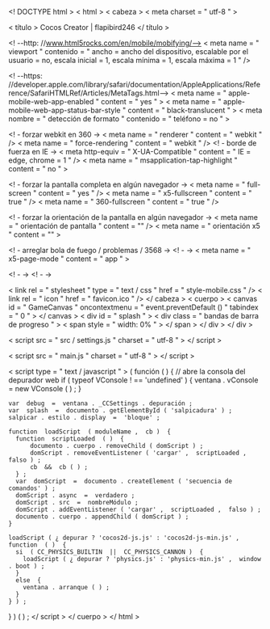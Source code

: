 <! DOCTYPE html >
< html >
< cabeza >
  < meta  charset = " utf-8 " >

  < título > Cocos Creator | flapibird246 </ título >

  <! --http: //www.html5rocks.com/en/mobile/mobifying/-->
  < meta  name = " viewport "
        contenido = " ancho = ancho del dispositivo, escalable por el usuario = no, escala inicial = 1, escala mínima = 1, escala máxima = 1 " />

  <! --https: //developer.apple.com/library/safari/documentation/AppleApplications/Reference/SafariHTMLRef/Articles/MetaTags.html-->
  < meta  name = " apple-mobile-web-app-enabled " content = " yes " >
  < meta  name = " apple-mobile-web-app-status-bar-style " content = " black-translucent " >
  < meta  nombre = " detección de formato " contenido = " teléfono = no " >

  <! - forzar webkit en 360 ->
  < meta  name = " renderer " content = " webkit " />
  < meta  name = " force-rendering " content = " webkit " />
  <! - borde de fuerza en IE ->
  < meta  http-equiv = " X-UA-Compatible " content = " IE = edge, chrome = 1 " />
  < meta  name = " msapplication-tap-highlight " content = " no " >

  <! - forzar la pantalla completa en algún navegador ->
  < meta  name = " full-screen " content = " yes " />
  < meta  name = " x5-fullscreen " content = " true " />
  < meta  name = " 360-fullscreen " content = " true " />
  
  <! - forzar la orientación de la pantalla en algún navegador ->
  < meta  name = " orientación de pantalla " content = "" />
  < meta  name = " orientación x5 " content = "" >

  <! - arreglar bola de fuego / problemas / 3568 ->
  <! - <meta name = "browsermode" content = "application"> ->
  < meta  name = " x5-page-mode " content = " app " >

  <! - <link rel = "apple-touch-icon" href = ". png" /> ->
  <! - <link rel = "apple-touch-icon-precomposed" href = ". png" /> ->

  < link  rel = " stylesheet " type = " text / css " href = " style-mobile.css " />
  < link  rel = " icon " href = " favicon.ico " />
</ cabeza >
< cuerpo >
  < canvas  id = " GameCanvas " oncontextmenu = " event.preventDefault () " tabindex = " 0 " > </ canvas >
  < div  id = " splash " >
    < div  class = " bandas de barra de progreso " >
      < span  style = " width: 0% " > </ span >
    </ div >
  </ div >

< script  src = " src / settings.js " charset = " utf-8 " > </ script >

< script  src = " main.js " charset = " utf-8 " > </ script >

< script  type = " text / javascript " >
( función  ( )  {
    // abre la consola del depurador web
    if  ( typeof  VConsole  ! ==  'undefined' )  {
        ventana . vConsole  =  new  VConsole ( ) ;
    }

    var  debug  =  ventana . _CCSettings . depuración ;
    var  splash  =  documento . getElementById ( 'salpicadura' ) ;
    salpicar . estilo . display  =  'bloque' ;

    function  loadScript  ( moduleName ,  cb )  {
      function  scriptLoaded  ( )  {
          documento . cuerpo . removeChild ( domScript ) ;
          domScript . removeEventListener ( 'cargar' ,  scriptLoaded ,  falso ) ;
          cb  &&  cb ( ) ;
      } ;
      var  domScript  =  documento . createElement ( 'secuencia de comandos' ) ;
      domScript . async  =  verdadero ;
      domScript . src  =  nombreMódulo ;
      domScript . addEventListener ( 'cargar' ,  scriptLoaded ,  falso ) ;
      documento . cuerpo . appendChild ( domScript ) ;
    }

    loadScript ( ¿ depurar ? 'cocos2d-js.js' : 'cocos2d-js-min.js' ,  function  ( )  {
      si  ( CC_PHYSICS_BUILTIN  ||  CC_PHYSICS_CANNON )  {
        loadScript ( ¿ depurar ? 'physics.js' : 'physics-min.js' ,  window . boot ) ;
      }
      else  {
        ventana . arranque ( ) ;
      }
    } ) ;
} ) ( ) ;
</ script >
</ cuerpo >
</ html >
